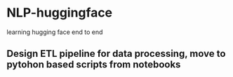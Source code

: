 # NLP-huggingface
learning hugging face end to end

## Design ETL pipeline for data processing, move to pytohon based scripts from notebooks
